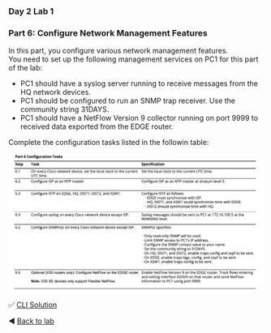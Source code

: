 ### Day 2 Lab 1 
### Part 6: Configure Network Management Features
In this part, you configure various network management features.  
You need to set up the following management services on PC1 for this part of the lab:  
+ PC1 should have a syslog server running to receive messages from the HQ network devices.
+ PC1 should be configured to run an SNMP trap receiver. Use the community string 31DAYS.
+ PC1 should have a NetFlow Version 9 collector running on port 9999 to received data exported from the EDGE router.  

Complete the configuration tasks listed in the followin table:

![pt6-tasks1.png](/images/pt6-tasks1.png)


✅ [CLI Solution](/solutions/day2lab1-6.md)

◀️ [Back to lab](https://github.com/tech-zero/ccnp-encor/blob/main/labs/_ciscopress/lab1/README.md)
